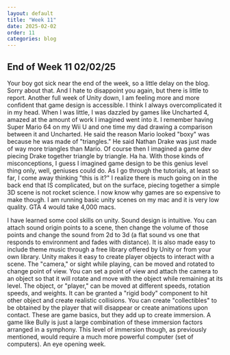 ```yaml
---
layout: default
title: "Week 11"
date: 2025-02-02
order: 11
categories: blog
---
```


## End of Week 11 02/02/25
Your boy got sick near the end of the week, so a little delay on the blog. Sorry about that. And I hate to disappoint you again, but there is little to report. Another full week of Unity down, I am feeling more and more confident that game design is accessible. I think I always overcomplicated it in my head. When I was little, I was dazzled by games like Uncharted 4, amazed at the amount of work I imagined went into it. I remember having Super Mario 64 on my Wii U and one time my dad drawing a comparison between it and Uncharted. He said the reason Mario looked "boxy" was because he was made of "triangles." He said Nathan Drake was just made of way more triangles than Mario. Of course then I imagined a game dev piecing Drake together triangle by triangle. Ha ha. With those kinds of misconceptions, I guess I imagined game design to be this genius level thing only, well, geniuses could do. As I go through the tutorials, at least so far, I come away thinking "this is it?" I realize there is much going on in the back end that IS complicated, but on the surface, piecing together a simple 3D scene is not rocket science. I now know why games are so expensive to make though. I am running basic unity scenes on my mac and it is very low quality. GTA 4 would take 4,000 macs.

I have learned some cool skills on unity. Sound design is intuitive. You can attach sound origin points to a scene, then change the volume of those points and change the sound from 2d to 3d (a flat sound vs one that responds to environment and fades with distance). It is also made easy to include theme music through a free library offered by Unity or from your own library. Unity makes it easy to create player objects to interact with a scene. The "camera," or sight while playing, can be moved and rotated to change point of view. You can set a point of view and attach the camera to an object so that it will rotate and move with the object while remaining at its level. The object, or "player," can be moved at different speeds, rotation speeds, and weights. It can be granted a "rigid body" component to hit other object and create realistic collisions. You can create "collectibles" to be obtained by the player that will disappear or create animations upon contact. These are game basics, but they add up to create immersion. A game like Bully is just a large combination of these immersion factors arranged in a symphony. This level of immersion though, as previously mentioned, would require a much more powerful computer (set of computers). An eye opening week.
